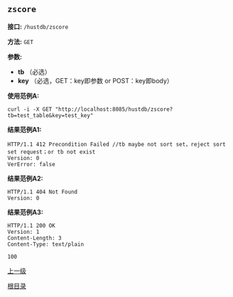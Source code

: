 `zscore`
----------

**接口:** `/hustdb/zscore`

**方法:** `GET`

**参数:** 

*  **tb** （必选）  
*  **key** （必选，GET：key即参数 or POST：key即body）  

**使用范例A:**

    curl -i -X GET "http://localhost:8085/hustdb/zscore?tb=test_table&key=test_key"

**结果范例A1:**

	HTTP/1.1 412 Precondition Failed //tb maybe not sort set，reject sort set request；or tb not exist
	Version: 0
	VerError: false

**结果范例A2:**

	HTTP/1.1 404 Not Found
	Version: 0

**结果范例A3:**

	HTTP/1.1 200 OK
	Version: 1
	Content-Length: 3
	Content-Type: text/plain

	100

[上一级](../hustdb.md)

[根目录](../../../index.md)